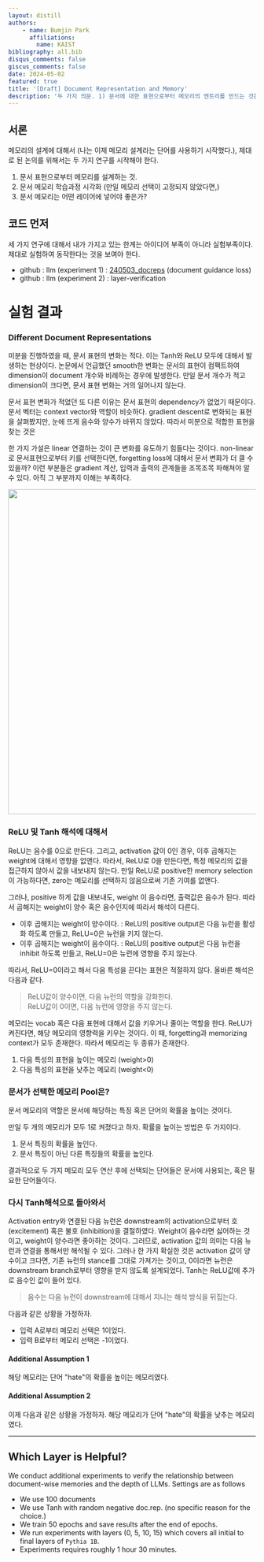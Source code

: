 ```yaml
---
layout: distill
authors: 
    - name: Bumjin Park
      affiliations:
        name: KAIST
bibliography: all.bib
disqus_comments: false
giscus_comments: false
date: 2024-05-02
featured: true
title: '[Draft] Document Representation and Memory'
description: '두 가지 의문. 1) 문서에 대한 표현으로부터 메모리의 엔트리를 만드는 것은 실제로 효과가 있는가? 2) inductive bias는 실제로 효과가 있는가?'
---
```



## 서론 

메모리의 설계에 대해서 (나는 이제 메모리 설계라는 단어를 사용하기 시작했다.),
제대로 된 논의를 위해서는 두 가지 연구를 시작해야 한다. 

1. 문서 표현으로부터 메모리를 설계하는 것. 
2. 문서 메모리 학습과정 시각화 (만일 메모리 선택이 고정되지 않았다면,)
3. 문서 메모리는 어떤 레이어에 넣어야 좋은가? 

## 코드 먼저 

세 가지 연구에 대해서 내가 가지고 있는 한계는 아이디어 부족이 아니라 실험부족이다. 
제대로 실험하여 동작한다는 것을 보여야 한다. 

* github : llm (experiment 1) : [240503_docreps](https://github.com/fxnnxc/llm/tree/v24.05.04.DocRep) (document guidance loss)
* github : llm (experiment 2) : layer-verification 

# 실험 결과

### Different Document Representations 

미분을 진행하였을 때, 문서 표현의 변화는 적다. 이는 Tanh와 ReLU 모두에 대해서 발생하는 현상이다. 논문에서 언급했던 smooth한 변화는 문서의 표현이 컴팩트하여 dimension이 document 개수와 비례하는 경우에 발생한다. 만일 문서 개수가 적고 dimension이 크다면, 문서 표현 변화는 거의 일어나지 않는다. 

문서 표현 변화가 적었던 또 다른 이유는 문서 표현의 dependency가 없었기 때문이다. 문서 벡터는 context vector와 역할이 비슷하다. gradient descent로 변화되는 표현을 살펴봤지만, 눈에 뜨게 음수와 양수가 바뀌지 않았다. 따라서 미분으로 적합한 표현을 찾는 것은 

한 가지 가설은 linear 연결하는 것이 큰 변화를 유도하기 힘들다는 것이다. 
non-linear로 문서표현으로부터 키를 선택한다면, forgetting loss에 대해서 문서 변화가 더 클 수 있을까? 
이런 부분들은 gradient 계산, 입력과 출력의 관계들을 조목조목 파해쳐야 알 수 있다. 아직 그 부분까지 이해는 부족하다. 

<img src="https://onedrive.live.com/embed?resid=AE042A624064F8CA%218862&authkey=%21AOct9LhqPJxUzcI&width=660" width="660" height="auto" />

### ReLU 및 Tanh 해석에 대해서 

ReLU는 음수를 0으로 만든다. 그리고, activation 값이 0인 경우, 이후 곱해지는 weight에 대해서 영향을 없앤다. 따라서, ReLU로 0을 만든다면, 특정 메모리의 값을 접근하지 않아서 값을 내보내지 않는다. 만일 ReLU로 positive한 memory selection이 가능하다면, zero는 메모리를 선택하지 않음으로써 기존 기여를 없앤다. 

그러나, positive 하게 값을 내보내도, weight 이 음수라면, 출력값은 음수가 된다. 따라서 곱해지는 weight이 양수 혹은 음수인지에 따라서 해석이 다른다. 

* 이후 곱해지는 weight이 양수이다. : ReLU의 positive output은 다음 뉴런을 활성화 하도록 만들고, ReLU=0은 뉴런을 키지 않는다. 
* 이후 곱해지는 weight이 음수이다. : ReLU의 positive output은 다음 뉴런을 inhibit 하도록 만들고, ReLU=0은 뉴런에 영향을 주지 않는다. 

따라서, ReLU=0이라고 해서 다음 특성을 끈다는 표현은 적절하지 않다. 올바른 해석은 다음과 같다. 

<blockquote>
ReLU값이 양수이면, 다음 뉴런의 역할을 강화한다. <br>
ReLU값이 0이면, 다음 뉴런에 영향을 주지 않는다. 
</blockquote>

메모리는 vocab 혹은 다음 표현에 대해서 값을 키우거나 줄이는 역할을 한다. ReLU가 켜진다면, 해당 메모리의 영향력을 키우는 것이다. 
이 때, forgetting과 memorizing context가 모두 존재한다. 따라서 메모리는 두 종류가 존재한다. 
1. 다음 특성의 표현을 높이는 메모리 (weight>0)
2. 다음 특성의 표현을 낮추는 메모리 (weight<0)


### 문서가 선택한 메모리 Pool은? 

문서 메모리의 역할은 문서에 해당하는 특징 혹은 단어의 확률을 높이는 것이다. 

만일 두 개의 메모리가 모두 $1$로 켜졌다고 하자. 확률을 높이는 방법은 두 가지이다.

1. 문서 특징의 확률을 높인다.
2. 문서 특징이 아닌 다른 특징들의 확률을 높인다. 

결과적으로 두 가지 메모리 모두 연산 후에 선택되는 단어들은 문서에 사용되는, 혹은 필요한 단어들이다. 

### 다시 Tanh해석으로 돌아와서 

Activation entry와 연결된 다음 뉴런은 downstream의 activation으로부터 호 (excitement) 혹은 불호 (inhibition)을 결절하였다. 
Weight이 음수라면 싫어하는 것이고, weight이 양수라면 좋아하는 것이다. 그러므로, activation 값의 의미는 다음 뉴런과 연결을 통해서만 해석될 수 있다. 
그러나 한 가지 확실한 것은 activation 값이 양수이고 크다면, 기존 뉴런의 stance를 그대로 가져가는 것이고, 0이라면 뉴런은 downstream branch로부터 영향을 받지 않도록 설계되었다. Tanh는 ReLU값에 추가로 음수인 값이 들어 있다. 

<blockquote>
음수는 다음 뉴런이 downstream에 대해서 지니는 해석 방식을 뒤집는다. 
</blockquote>

다음과 같은 상황을 가정하자. 

* 입력 A로부터 메모리 선택은 1이었다.
* 입력 B로부터 메모리 선택은 -1이었다. 

#### Additional Assumption 1 

해당 메모리는 단어 "hate"의 확률을 높이는 메모리였다. 


#### Additional Assumption 2

이제 다음과 같은 상황을 가정하자. 
해당 메모리가 단어 "hate"의 확률을 낮추는 메모리였다. 


---

## Which Layer is Helpful?

We conduct additional experiments to verify the relationship  between document-wise memories and the depth of LLMs. 
Settings are as follows
* We use 100 documents
* We use Tanh with random negative doc.rep. (no specific reason for the choice.)
* We train 50 epochs and save results after the end of epochs. 
* We run experiments with layers (0, 5, 10, 15) which covers all initial to final layers of `Pythia 1B`.
* Experiments requires roughly 1 hour 30 minutes. 



